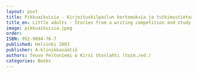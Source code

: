 ```yaml
---
layout: post
title: Pikkuaikuisia - Kirjoituskilpailun kertomuksia ja tutkimustietoa Lasinen lapsuus -hankkeesta (196s.)
title_en: Little adults - Stories from a writing competition and study results of the Fragile Childhood project
image: pikkuaikuisia.jpeg
order:
ISBN: 952-9894-76-7
published: Helsinki 2003
publisher: A-klinikkasäätiö
authors: Teuvo Peltoniemi & Kirsi Utoslahti (toim./ed.)
categories: Books
---
```




